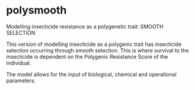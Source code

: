 # polysmooth
Modelling insecticide resistance as a polygenetic trait: SMOOTH SELECTION

This version of modelling insecticide as a polygenic trait has insecticide selection occurring through smooth selection. This is where survival to the insecticide is dependent on the Polygenic Resistance Score of the individual.

The model allows for the input of biological, chemical and operational parameters.
